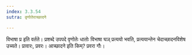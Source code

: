 ```yaml
---
index: 3.3.54
sutra: वृणोतेराच्छादने

---
```

विभाषा प्र इति वर्तते। प्रशब्दे उपपदे वृणोतेः धातोः विभाषा घञ् प्रत्ययो भवति, प्रत्ययान्तेन चेदाच्छादनविशेष उच्यते। प्रावारः, प्रवरः। आच्छादने इति किम्? प्रवरा गौः।